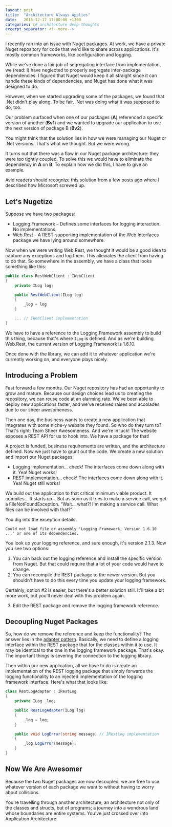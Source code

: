 ```yaml
---
layout: post
title:  "Architecture Always Applies"
date:   2015-12-17 17:00:00 +1300
categories: c# architecture deep-thoughts
excerpt_separator: <!--more-->
---
```

I recently ran into an issue with Nuget packages. At work, we have a private Nuget repository for code that we'd like to share across applications. It's mostly common frameworks, like configuration and logging.

<!--more-->

While we've done a fair job of segregating interface from implementation, we (read: I) have neglected to properly segregate inter-package dependencies. I figured that Nuget would keep it all straight since it can handle these kinds of dependencies, and Nuget has done what it was designed to do.

However, when we started upgrading some of the packages, we found that .Net didn't play along. To be fair, .Net was doing what it was supposed to do, too.

Our problem surfaced when one of our packages (**A**) referenced a specific version of another (**Bv1**) and we wanted to upgrade our application to use the next version of package B (**Bv2**).

You might think that the solution lies in how we were managing our Nuget or .Net versions. That's what we thought. But we were wrong.

It turns out that there was a flaw in our Nuget package architecture: they were too tightly coupled. To solve this we would have to eliminate the dependency in **A** on **B**. To explain how we did this, I have to give an example.

Avid readers should recognize this solution from a few posts ago where I described how Microsoft screwed up.

## Let's Nugetize

Suppose we have two packages:

- Logging.Framework – Defines some interfaces for logging interaction. No implementations.
- Web.Rest – A REST-supporting implementation of the Web.Interfaces package we have lying around somewhere.

Now when we were writing Web.Rest, we thought it would be a good idea to capture any exceptions and log them. This alleviates the client from having to do that. So somewhere in the assembly, we have a class that looks something like this:

```c#
public class RestWebClient : IWebClient
{
    private ILog log;

    public RestWebClient(ILog log)
    {
        _log = log
    }

    ... // IWebClient implementation
}
```

We have to have a reference to the Logging.Framework assembly to build this thing, because that's where `ILog` is defined. And as we're building Web.Rest, the current version of Logging.Framework is 1.6.10.

Once done with the library, we can add it to whatever application we're currently working on, and everyone plays nicely.

## Introducing a Problem

Fast forward a few months. Our Nuget repository has had an opportunity to grow and mature. Because our design choices lead us to creating the repository, we can reuse code at an alarming rate. We've been able to deploy new applications faster, and we've received raises and accolades due to our sheer awesomeness.

Then one day, the business wants to create a new application that integrates with some niche-y website they found. So who do they turn to? That's right: Team Sheer Awesomeness. And we're in luck! The website exposes a REST API for us to hook into. We have a package for that!

A project is funded, business requirements are written, and the architecture defined. Now we just have to grunt out the code. We create a new solution and import our Nuget packages:

- Logging implementation... check! The interfaces come down along with it. Yea! Nuget works!
- REST implementation... check! The interfaces come down along with it. Yea! Nuget still works!

We build out the application to that critical minimum viable product. It compiles... It starts up... But as soon as it tries to make a service call, we get a FileNotFoundException. “Wait... what?! I'm making a service call. What files can be involved with that?”

You dig into the exception details.

```
Could not load file or assembly 'Logging.Framework, Version 1.6.10 ...' or one of its dependencies.
```

You look up your logging reference, and sure enough, it's version 2.1.3. Now you see two options:

1. You can back out the logging reference and install the specific version from Nuget. But that could require that a lot of your code would have to change.
1. You can recompile the REST package to the newer version. But you shouldn't have to do this every time you update your logging framework.

Certainly, option #2 is easier, but there's a better solution still. It'll take a bit more work, but you'll never deal with this problem again.

3. Edit the REST package and remove the logging framework reference.

## Decoupling Nuget Packages

So, how do we remove the reference and keep the functionality? The answer lies in the [adapter pattern](https://en.wikipedia.org/wiki/Adapter_pattern). Basically, we need to define a logging interface within the REST package that for the classes within it to use. It may be identical to the one in the logging framework package. That's okay. The important things is severing the connection to the logging library.

Then within our new application, all we have to do is create an implementation of the REST logging package that simply forwards the logging functionality to an injected implementation of the logging framework interface. Here's what that looks like:

```c#
class RestLogAdapter : IRestLog
{
    private ILog _log;

    public RestLogAdapter(ILog log)
    {
        _log = log;
    }

    public void LogError(string message) // IRestLog implementation
    {
        _log.LogError(message);
    }
}
```

## Now We Are Awesomer

Because the two Nuget packages are now decoupled, we are free to use whatever version of each package we want to without having to worry about collisions.

You're travelling through another architecture, an architecture not only of the classes and structs, but of programs; a journey into a wondrous land whose boundaries are entire systems. You've just crossed over into Application Architecture.
